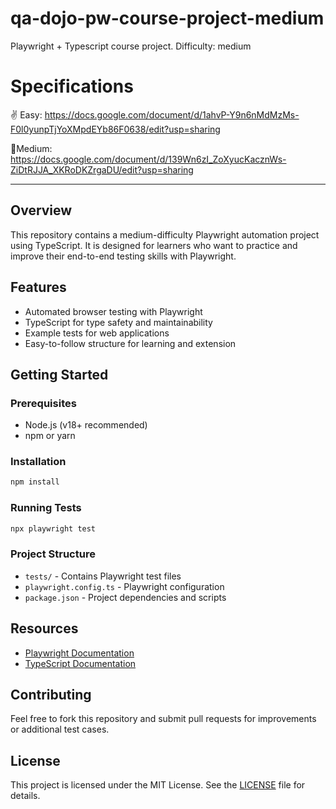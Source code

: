 # qa-dojo-pw-course-project-medium
Playwright + Typescript course project. Difficulty: medium

# Specifications
✌️ Easy: https://docs.google.com/document/d/1ahvP-Y9n6nMdMzMs-F0l0yunpTjYoXMpdEYb86F0638/edit?usp=sharing

🤝Medium: https://docs.google.com/document/d/139Wn6zI_ZoXyucKacznWs-ZiDtRJJA_XKRoDKZrgaDU/edit?usp=sharing

---

## Overview

This repository contains a medium-difficulty Playwright automation project using TypeScript. It is designed for learners who want to practice and improve their end-to-end testing skills with Playwright.

## Features

- Automated browser testing with Playwright
- TypeScript for type safety and maintainability
- Example tests for web applications
- Easy-to-follow structure for learning and extension

## Getting Started

### Prerequisites

- Node.js (v18+ recommended)
- npm or yarn

### Installation

```bash
npm install
```

### Running Tests

```bash
npx playwright test
```

### Project Structure

- `tests/` - Contains Playwright test files
- `playwright.config.ts` - Playwright configuration
- `package.json` - Project dependencies and scripts

## Resources

- [Playwright Documentation](https://playwright.dev/docs/intro)
- [TypeScript Documentation](https://www.typescriptlang.org/docs/)

## Contributing

Feel free to fork this repository and submit pull requests for improvements or additional test cases.

## License

This project is licensed under the MIT License. See the [LICENSE](LICENSE) file for details.